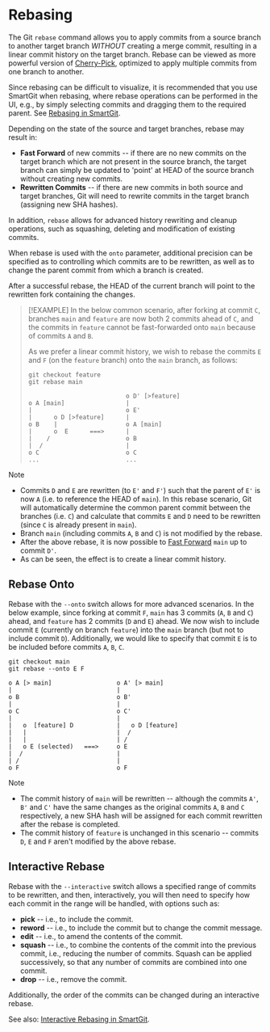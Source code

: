 # Rebasing

The Git `rebase` command allows you to apply commits from a source branch to another target branch *WITHOUT* creating a merge commit, resulting in a linear commit history on the target branch.
Rebase can be viewed as more powerful version of [Cherry-Pick](Cherry-Picking.md), optimized to apply multiple commits from one branch to another.

Since rebasing can be difficult to visualize, it is recommended that you use SmartGit when rebasing, where rebase operations can be performed in the UI, e.g., by simply selecting commits and dragging them to the required parent.
See [Rebasing in SmartGit](../GUI/Branch/Rebase.md).

Depending on the state of the source and target branches, rebase may result in:

- **Fast Forward** of new commits -- if there are no new commits on the target branch which are not present in the source branch, the target branch can simply be updated to 'point' at HEAD of the source branch without creating new commits.
- **Rewritten Commits** -- if there are new commits in both source and target branches, Git will need to rewrite commits in the target branch (assigning new SHA hashes).

In addition, `rebase` allows for advanced history rewriting and cleanup operations, such as squashing, deleting and modification of existing commits.

When rebase is used with the `onto` parameter, additional precision can be specified as to controlling which commits are to be rewritten, as well as to change the parent commit from which a branch is created.

After a successful rebase, the HEAD of the current branch will point to the rewritten fork containing the changes.

> [!EXAMPLE]
> In the below common scenario, after forking at commit `C`, branches `main` and `feature` are now both 2 commits ahead of `C`, and the commits in `feature` cannot be fast-forwarded onto `main` because of commits `A` and `B`.
>
> As we prefer a linear commit history, we wish to rebase the commits `E` and `F` (on the `feature` branch) onto the `main` branch, as follows:
>
> ```
> git checkout feature
> git rebase main
> ```
>
> ``` text
>                            o D' [>feature]
> o A [main]                 |
> |                          o E'
> |      o D [>feature]      |
> o B    |                   o A [main]
> |      o  E      ===>      |
> |    /                     o B
> |  /                       |
> o C                        o C
> ...                        ...
> ```

> [!NOTE]
> - Commits `D` and `E` are rewritten (to `E'` and `F'`) such that the parent of `E'` is now `A` (i.e. to reference the HEAD of `main`).
>   In this rebase scenario, Git will automatically determine the common parent commit between the branches (i.e. `C`) and calculate that commits `E` and `D` need to be rewritten (since `C` is already present in `main`).
> - Branch `main` (including commits `A`, `B` and `C`) is not modified by the rebase.
> - After the above rebase, it is now possible to [Fast Forward](Merging.md#fast-forward-merge) `main` up to commit `D'`.
> - As can be seen, the effect is to create a linear commit history.

## Rebase Onto
Rebase with the `--onto` switch allows for more advanced scenarios.
In the below example, since forking at commit `F`, `main` has 3 commits (`A`, `B` and `C`) ahead, and `feature` has 2 commits (`D` and `E`) ahead.
We now wish to include commit `E` (currently on branch `feature`) into the `main` branch (but not to include commit `D`).
Additionally, we would like to specify that commit `E` is to be included before commits `A`, `B`, `C`.

```
git checkout main
git rebase --onto E F
```

``` text
o A [> main]                  o A' [> main] 
|                             |
o B                           o B'
|                             |
o C                           o C'
|                             |
|   o  [feature] D            |   o D [feature]
|   |                         |  /
|   |                         | /
|   o E (selected)   ===>     o E
|  /                          |
| /                           |
o F                           o F
```

> [!NOTE]
> - The commit history of `main` will be rewritten -- although the commits `A'`, `B'` and `C'` have the same changes as the original commits `A`, `B` and `C` respectively, a new SHA hash will be assigned for each commit rewritten after the rebase is completed.
> - The commit history of `feature` is unchanged in this scenario -- commits `D`, `E` and `F` aren't modified by the above rebase.

## Interactive Rebase

Rebase with the `--interactive` switch allows a specified range of commits to be rewritten, and then, interactively, you will then need to specify how each commit in the range will be handled, with options such as:
- **pick** -- i.e., to include the commit.
- **reword** -- i.e., to include the commit but to change the commit message.
- **edit** -- i.e., to amend the contents of the commit.
- **squash** -- i.e., to combine the contents of the commit into the previous commit, i.e., reducing the number of commits.
  Squash can be applied successively, so that any number of commits are combined into one commit.
- **drop** -- i.e., remove the commit.

Additionally, the order of the commits can be changed during an interactive rebase.

See also: [Interactive Rebasing in SmartGit](../GUI/Branch/Rebase-Interactive.md).
